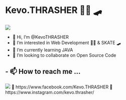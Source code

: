 
# Kevo.THRASHER 👨‍💻 🛹
<img src="https://media.tenor.com/images/55c61072bf952cb2b1744c327d193fd1/tenor.gif">

- 👋 Hi, I’m @KevoTHRASHER
- 👀 I’m interested in Web Development 👨‍💻 & SKATE 🛹
- 🌱 I’m currently learning JAVA
- 💞️ I’m looking to collaborate on Open Source Code


## - 📫 How to reach me ...
<img src="https://media.tenor.com/images/7a8b9435d0d0beec6d81e21808c402ec/tenor.gif">
👋 https://www.facebook.com/Kevo.THRASHER 👋 https://www.instagram.com/kevo.thrasher/

<!---
KevoTHRASHER/KevoTHRASHER is a ✨ special ✨ repository because its `README.md` (this file) appears on your GitHub profile.
You can click the Preview link to take a look at your changes.
--->
